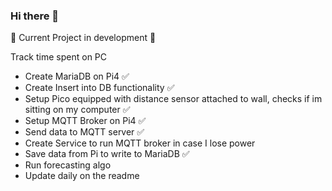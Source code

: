 ### Hi there 👋

🚧 Current Project in development 🚧


Track time spent on PC

- Create MariaDB on Pi4 ✅
- Create Insert into DB functionality ✅
- Setup Pico equipped with distance sensor attached to wall, checks if im sitting on my computer ✅
- Setup MQTT Broker on Pi4 ✅
- Send data to MQTT server ✅
- Create Service to run MQTT broker in case I lose power
- Save data from Pi to write to MariaDB ✅
- Run forecasting algo
- Update daily on the readme